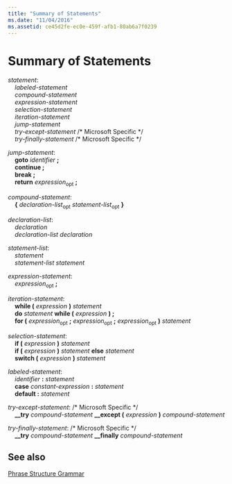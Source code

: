 ```yaml
---
title: "Summary of Statements"
ms.date: "11/04/2016"
ms.assetid: ce45d2fe-ec0e-459f-afb1-80ab6a7f0239
---
```

# Summary of Statements

*statement*:<br/>
&nbsp;&nbsp;&nbsp;&nbsp;*labeled-statement*<br/>
&nbsp;&nbsp;&nbsp;&nbsp;*compound-statement*<br/>
&nbsp;&nbsp;&nbsp;&nbsp;*expression-statement*<br/>
&nbsp;&nbsp;&nbsp;&nbsp;*selection-statement*<br/>
&nbsp;&nbsp;&nbsp;&nbsp;*iteration-statement*<br/>
&nbsp;&nbsp;&nbsp;&nbsp;*jump-statement*<br/>
&nbsp;&nbsp;&nbsp;&nbsp;*try-except-statement* /\* Microsoft Specific \*/<br/>
&nbsp;&nbsp;&nbsp;&nbsp;*try-finally-statement* /\* Microsoft Specific \*/

*jump-statement*:<br/>
&nbsp;&nbsp;&nbsp;&nbsp;**goto**  *identifier*  **;**<br/>
&nbsp;&nbsp;&nbsp;&nbsp;**continue ;**<br/>
&nbsp;&nbsp;&nbsp;&nbsp;**break ;**<br/>
&nbsp;&nbsp;&nbsp;&nbsp;**return** *expression*<sub>opt</sub> **;**

*compound-statement*:<br/>
&nbsp;&nbsp;&nbsp;&nbsp;**{** *declaration-list*<sub>opt</sub> *statement-list*<sub>opt</sub> **}**

*declaration-list*:<br/>
&nbsp;&nbsp;&nbsp;&nbsp;*declaration*<br/>
&nbsp;&nbsp;&nbsp;&nbsp;*declaration-list* *declaration*

*statement-list*:<br/>
&nbsp;&nbsp;&nbsp;&nbsp;*statement*<br/>
&nbsp;&nbsp;&nbsp;&nbsp;*statement-list* *statement*

*expression-statement*:<br/>
&nbsp;&nbsp;&nbsp;&nbsp;*expression*<sub>opt</sub> **;**

*iteration-statement*:<br/>
&nbsp;&nbsp;&nbsp;&nbsp;**while (**  *expression*  **)**  *statement*<br/>
&nbsp;&nbsp;&nbsp;&nbsp;**do**  *statement*  **while (**  *expression*  **) ;**<br/>
&nbsp;&nbsp;&nbsp;&nbsp;**for (**  *expression*<sub>opt</sub> **;** *expression*<sub>opt</sub> **;** *expression*<sub>opt</sub> **)** *statement*

*selection-statement*:<br/>
&nbsp;&nbsp;&nbsp;&nbsp;**if (**  *expression*  **)**  *statement*<br/>
&nbsp;&nbsp;&nbsp;&nbsp;**if (**  *expression*  **)**  *statement*  **else**  *statement*<br/>
&nbsp;&nbsp;&nbsp;&nbsp;**switch (**  *expression*  **)**  *statement*

*labeled-statement*:<br/>
&nbsp;&nbsp;&nbsp;&nbsp;*identifier*  **:**  *statement*<br/>
&nbsp;&nbsp;&nbsp;&nbsp;**case**  *constant-expression*  **:**  *statement*<br/>
&nbsp;&nbsp;&nbsp;&nbsp;**default :**  *statement*

*try-except-statement*:   /\* Microsoft Specific \*/<br/>
&nbsp;&nbsp;&nbsp;&nbsp;**__try**  *compound-statement* **__except (**  *expression*  **)**  *compound-statement*

*try-finally-statement*:   /\* Microsoft Specific \*/<br/>
&nbsp;&nbsp;&nbsp;&nbsp;**__try**  *compound-statement* **__finally**  *compound-statement*

## See also

[Phrase Structure Grammar](../c-language/phrase-structure-grammar.md)
